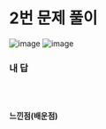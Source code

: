 # 2번 문제 풀이
![image](https://user-images.githubusercontent.com/81015704/119485187-bdf83500-bd91-11eb-8f1e-d3445821756f.png)
![image](https://user-images.githubusercontent.com/81015704/119485203-c486ac80-bd91-11eb-96c3-ef2ea67173d8.png)


### 내 답
<pre><code>

</code></pre>


#### 느낀점(배운점)
